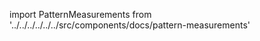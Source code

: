 
import PatternMeasurements from '../../../../../../src/components/docs/pattern-measurements'

<PatternMeasurements pattern='bruce' />

